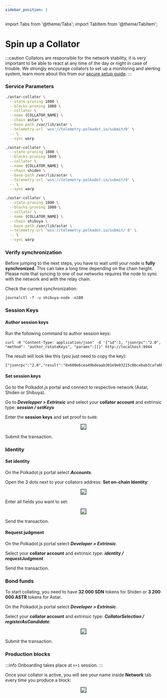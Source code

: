 ```yaml
---
sidebar_position: 3
---
```


import Tabs from '@theme/Tabs';
import TabItem from '@theme/TabItem';

# Spin up a Collator

:::caution
Collators are responsible for the network stability, it is very important to be able to react at any time of the day or night in case of trouble. We strongly encourage collators to set up a monitoring and alerting system, learn more about this from our [secure setup guide](/docs/build/nodes/collator/secure_setup_guide/).
:::

### Service Parameters

<Tabs>
<TabItem value="astar" label="Astar" default>

```sh
./astar-collator \
  --state-pruning 1000 \
  --blocks-pruning 1000 \
  --collator \
  --name {COLLATOR_NAME} \
  --chain astar \
  --base-path /var/lib/astar \
  --telemetry-url 'wss://telemetry.polkadot.io/submit/0' \
  -- \
  --sync warp
```

</TabItem>
<TabItem value="shiden" label="Shiden" default>

```sh
./astar-collator \
  --state-pruning 1000 \
  --blocks-pruning 1000 \
  --collator \
  --name {COLLATOR_NAME} \
  --chain shiden \
  --base-path /var/lib/astar \
  --telemetry-url 'wss://telemetry.polkadot.io/submit/0' \
  -- \
  --sync warp
```

</TabItem>
<TabItem value="shibuya" label="Shibuya" default>

```sh
./astar-collator \
  --state-pruning 1000 \
  --blocks-pruning 1000 \
  --collator \
  --name {COLLATOR_NAME} \
  --chain shibuya \
  --base-path /var/lib/astar \
  --telemetry-url 'wss://telemetry.polkadot.io/submit/ 0' \
  -- \
  --sync warp
```

</TabItem>
</Tabs>

### Verify synchronization

Before jumping to the next steps, you have to wait until your node is **fully synchronized**. This can take a long time depending on the chain height. Please note that syncing to one of our networks requires the node to sync with the network and with the relay chain.

Check the current synchronization:

```
journalctl -f -u shibuya-node -n100
```

### Session Keys

#### Author session keys

Run the following command to author session keys:

```
curl -H "Content-Type: application/json" -d '{"id":1, "jsonrpc":"2.0", "method": "author_rotateKeys", "params":[]}' http://localhost:9944
```

The result will look like this (you just need to copy the key):

```
{"jsonrpc":"2.0","result":"0x600e6cea49bdeaab301e9e03215c0bcebab3cafa608fe3b8fb6b07a820386048","id":1}
```

#### Set session keys

Go to the Polkadot.js portal and connect to respective network (Astar, Shiden or Shibuya).

Go to _**Developper > Extrinsic**_ and select your **collator account** and extrinsic type: _**session / setKeys**_

Enter the **session keys** and set proof to `0x00`:

<center>
<img src="https://i.imgur.com/fXfqGal.png" border="1"></img>
</center>

Submit the transaction.

### Identity

#### Set identity

On the Polkadot.js portal select _**Accounts**_.

Open the 3 dots next to your collators address: **Set on-chain Identity**:

<center>
<img src="https://i.imgur.com/YIIWINt.png" border="1"></img>
</center>

Enter all fields you want to set:

<center>
<img src="https://i.imgur.com/pkC4glq.png" border="1"></img>
</center>

Send the transaction.

#### Request judgment

On the Polkadot.js portal select _**Developer > Extrinsic**_.

Select your **collator account** and extrinsic type: _**identity / requestJudgment**_.

Send the transaction.

### Bond funds

To start collating, you need to have **32 000 SDN** tokens for Shiden or **3 200 000 ASTR** tokens for Astar.

On the Polkadot.js portal select _**Developer > Extrinsic**_.

Select your **collator account** and extrinsic type: _**CollatorSelection / registerAsCandidate**_:

<center>
<img src="https://i.imgur.com/3YvdJbt.png" border="1"></img>
</center>

Submit the transaction.

### Production blocks

:::info
Onboarding takes place at `n+1` session.
:::

Once your collator is active, you will see your name inside **Network** tab every time you produce a block:

<center>
<img src="https://i.imgur.com/e70Tpbq.png" border="1"></img>
</center>
